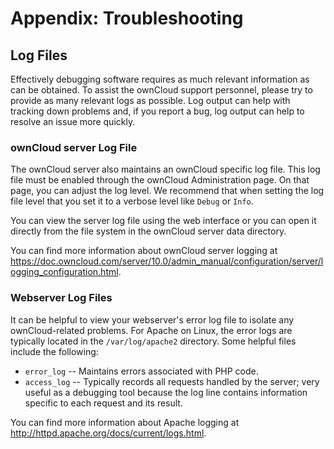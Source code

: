 # Appendix: Troubleshooting

## Log Files

Effectively debugging software requires as much relevant information as can be
obtained. To assist the ownCloud support personnel, please try to provide as
many relevant logs as possible. Log output can help with tracking down
problems and, if you report a bug, log output can help to resolve an issue more
quickly.

### ownCloud server Log File

The ownCloud server also maintains an ownCloud specific log file. This log file
must be enabled through the ownCloud Administration page. On that page, you can
adjust the log level. We recommend that when setting the log file level that
you set it to a verbose level like `Debug` or `Info`.
  
You can view the server log file using the web interface or you can open it
directly from the file system in the ownCloud server data directory.

You can find more information about ownCloud server logging at
https://doc.owncloud.com/server/10.0/admin_manual/configuration/server/logging_configuration.html.

### Webserver Log Files

It can be helpful to view your webserver's error log file to isolate any
ownCloud-related problems. For Apache on Linux, the error logs are typically
located in the `/var/log/apache2` directory. Some helpful files include the
following:

- `error_log` -- Maintains errors associated with PHP code. 
- `access_log` -- Typically records all requests handled by the server; very
  useful as a debugging tool because the log line contains information specific
  to each request and its result.
  
You can find more information about Apache logging at
http://httpd.apache.org/docs/current/logs.html.
